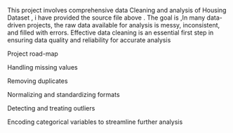 

This project involves comprehensive data Cleaning and analysis of Housing  Dataset , i have provided the source file above  . The goal is ,In many data-driven projects, the raw data available for analysis is messy, inconsistent, and filled with errors. Effective data cleaning is an essential first step in ensuring data quality and reliability for accurate analysis 

Project road-map

Handling missing values

Removing duplicates

Normalizing and standardizing formats

Detecting and treating outliers

Encoding categorical variables to streamline further analysis
